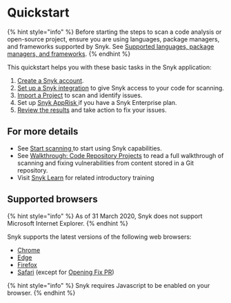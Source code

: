 # Quickstart

{% hint style="info" %}
Before starting the steps to scan a code analysis or open-source project, ensure you are using languages, package managers, and frameworks supported by Snyk. See [Supported languages, package managers, and frameworks](../../supported-languages-package-managers-and-frameworks/).
{% endhint %}

This quickstart helps you with these basic tasks in the Snyk application:

1. [Create a Snyk account](create-or-log-in-to-a-snyk-account.md).
2. [Set up a Snyk integration](set-up-an-integration.md) to give Snyk access to your code for scanning.
3. [Import a Project](import-a-project.md) to scan and identify issues.
4. Set up [Snyk AppRisk ](../../implement-snyk/enterprise-implementation-guide/phase-2-configure-account/)if you have a Snyk Enterprise plan.
5. [Review the results](view-snyk-scan-results.md) and take action to fix your issues.

## For more details

* See [Start scanning ](../../scan-with-snyk/start-scanning-using-the-cli-web-ui-or-api.md)to start using Snyk capabilities.
* See [Walkthrough: Code Repository Projects](../../implement-snyk/walkthrough-code-repository-projects/) to read a full walkthrough of scanning and fixing vulnerabilities from content stored in a Git repository.
* Visit [Snyk Learn](https://learn.snyk.io/catalog/product-training/) for related introductory training

## Supported browsers

{% hint style="info" %}
As of 31 March 2020, Snyk does not support Microsoft Internet Explorer.
{% endhint %}

Snyk supports the latest versions of the following web browsers:

* [Chrome](https://www.google.com/chrome/)
* [Edge](https://www.microsoft.com/en-us/edge?form=MA13FJ)
* [Firefox](https://www.mozilla.org/en-US/firefox/new/)
* [Safari](https://www.apple.com/safari/) (except for [Opening Fix PR](../../scan-with-snyk/pull-requests/snyk-fix-pull-or-merge-requests/))

{% hint style="info" %}
Snyk requires Javascript to be enabled on your browser.
{% endhint %}

